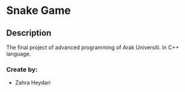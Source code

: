 # Snake Game

## Description

The final project of advanced programming of Arak Universiti.
In C++ language.

### Create by:

- Zahra Heydari
